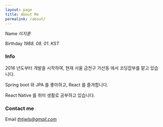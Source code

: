 ```yaml
---
layout: page
title: About Me
permalink: /about/
---
```


Name _이지훈_

Birthday _1988. 08. 01. KST_

### Info

2016 년도부터 개발을 시작하여, 현재 서울 금천구 가산동 에서 코딩잡부를 맡고 있습니다.

Spring boot 와 JPA 를 좋아하고, React 를 즐겨합니다.

React Native 를 취미 생활로 공부하고 있습니다.

### Contact me

Email _[thtjwls@gmail.com](mailto:thtjwls@gmail.com)_
